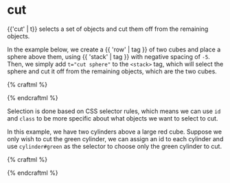 # cut

{{'cut' | t}} selects a set of objects and cut them off from the remaining
objects.

In the example below, we create a {{ 'row' | tag }} of two cubes and place a sphere
above them, using {{ 'stack' | tag }} with negative spacing of `-5`.
Then, we simply add `t="cut sphere"` to the `<stack>` tag, which will select
the sphere and cut it off from the remaining objects, which are the
two cubes.

{% craftml %}
<!-- before cut -->
<stack spacing="-5" t="translate x -30">    
  <sphere color="red" t="scale 1.5"/>
  <row>
    <cube color="blue"/>
    <cube color="green"/>
  </row>
</stack>

<!-- after cut -->
<stack spacing="-5" t="cut sphere">    
  <sphere color="red" t="scale 1.5"/>
  <row>
    <cube color="blue"/>
    <cube color="green"/>
  </row>
</stack>
{% endcraftml %}

Selection is done based on CSS selector rules, which means we can use `id`
and `class` to be more specific about what objects we want to select to cut.

In this example, we have two cylinders above a large red cube. Suppose
we only wish to cut the green cylinder, we can assign an
id to each cylinder and use `cylinder#green` as the selector to choose
only the green cylinder to cut.

{% craftml %}
<row spacing="10">

<!-- original, before cut -->
<stack spacing="-5">    
  <row>
    <cylinder color="blue" id="blue"/>
    <cylinder color="green" id="green"/>
  </row>
  <cube color="red" t="scale 1.5"/>
</stack>

<!-- only the green sphere is cut -->
<stack spacing="-5" t="cut cylinder#green">    
  <row>
    <cylinder color="blue" id="blue"/>
    <cylinder color="green" id="green"/>
  </row>
  <cube color="red" t="scale 1.5"/>
</stack>

</row>
{% endcraftml %}
